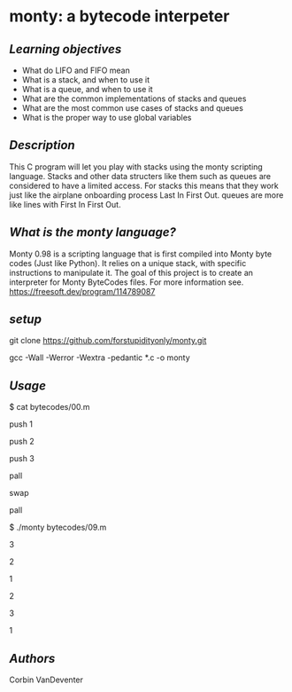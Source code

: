 # **monty: a bytecode interpeter**

## *Learning objectives*
* What do LIFO and FIFO mean
* What is a stack, and when to use it
* What is a queue, and when to use it
* What are the common implementations of stacks and queues
* What are the most common use cases of stacks and queues
* What is the proper way to use global variables

## *Description*

This C program will let you play with stacks using the monty scripting language. Stacks and other data structers like them such as queues are considered to have a limited access. For stacks this means that they work just like the airplane onboarding process Last In First Out. queues are more like lines with First In First Out.

## *What is the monty language?*

Monty 0.98 is a scripting language that is first compiled into Monty byte codes (Just like Python). It relies on a unique stack, with specific instructions to manipulate it. The goal of this project is to create an interpreter for Monty ByteCodes files. For more information see. https://freesoft.dev/program/114789087

## *setup*

git clone https://github.com/forstupidityonly/monty.git

gcc -Wall -Werror -Wextra -pedantic *.c -o monty

## *Usage*

$ cat bytecodes/00.m 

push 1

push 2

push 3

pall

swap

pall

$ ./monty bytecodes/09.m 

3

2

1

2

3

1
## *Authors*

Corbin VanDeventer